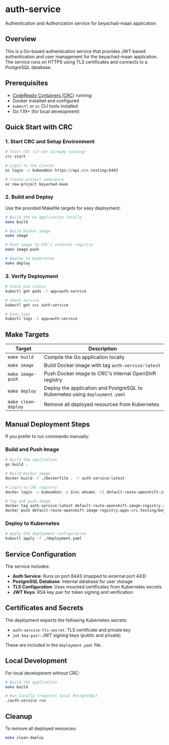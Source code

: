 # auth-service
Authentication and Authorization service for beyachad-maan application

## Overview
This is a Go-based authentication service that provides JWT-based authentication and user management for the beyachad-maan application. The service runs on HTTPS using TLS certificates and connects to a PostgreSQL database.

## Prerequisites
- [CodeReady Containers (CRC)](https://developers.redhat.com/products/openshift-local/overview) running
- Docker installed and configured
- `kubectl` or `oc` CLI tools installed
- Go 1.19+ (for local development)

## Quick Start with CRC

### 1. Start CRC and Setup Environment
```bash
# Start CRC (if not already running)
crc start

# Login to the cluster
oc login -u kubeadmin https://api.crc.testing:6443

# Create project namespace
oc new-project beyachad-maan
```

### 2. Build and Deploy

Use the provided Makefile targets for easy deployment:

```bash
# Build the Go application locally
make build

# Build Docker image
make image

# Push image to CRC's internal registry
make image-push

# Deploy to Kubernetes
make deploy
```

### 3. Verify Deployment
```bash
# Check pod status
kubectl get pods -l app=auth-service

# Check service
kubectl get svc auth-service

# View logs
kubectl logs -l app=auth-service
```

## Make Targets

| Target | Description |
|--------|-------------|
| `make build` | Compile the Go application locally |
| `make image` | Build Docker image with tag `auth-service:latest` |
| `make image-push` | Push Docker image to CRC's internal OpenShift registry |
| `make deploy` | Deploy the application and PostgreSQL to Kubernetes using `deployment.yaml` |
| `make clean-deploy` | Remove all deployed resources from Kubernetes |

## Manual Deployment Steps

If you prefer to run commands manually:

### Build and Push Image
```bash
# Build the application
go build .

# Build Docker image
docker build -f ./Dockerfile . -t auth-service:latest

# Login to CRC registry
docker login -u kubeadmin -p $(oc whoami -t) default-route-openshift-image-registry.apps-crc.testing

# Tag and push image
docker tag auth-service:latest default-route-openshift-image-registry.apps-crc.testing/beyachad-maan/auth-service:latest
docker push default-route-openshift-image-registry.apps-crc.testing/beyachad-maan/auth-service:latest
```

### Deploy to Kubernetes
```bash
# Apply the deployment configuration
kubectl apply -f ./deployment.yaml
```

## Service Configuration

The service includes:
- **Auth Service**: Runs on port 8443 (mapped to external port 443)
- **PostgreSQL Database**: Internal database for user storage
- **TLS Configuration**: Uses mounted certificates from Kubernetes secrets
- **JWT Keys**: RSA key pair for token signing and verification

## Certificates and Secrets

The deployment expects the following Kubernetes secrets:
- `auth-service-tls-secret`: TLS certificate and private key
- `jwt-key-pair`: JWT signing keys (public and private)

These are included in the `deployment.yaml` file.

## Local Development

For local development without CRC:
```bash
# Build the application
make build

# Run locally (requires local PostgreSQL)
./auth-service run
```

## Cleanup

To remove all deployed resources:
```bash
make clean-deploy
```
